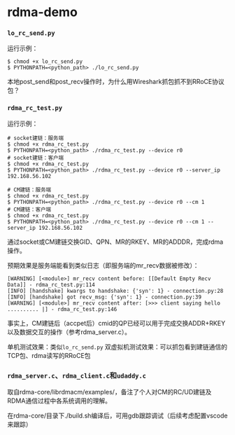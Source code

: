 # rdma-demo

### `lo_rc_send.py`

运行示例：

```shell
$ chmod +x lo_rc_send.py
$ PYTHONPATH=<python_path> ./lo_rc_send.py
```

本地post_send和post_recv操作时，为什么用Wireshark抓包抓不到RRoCE协议包？

### `rdma_rc_test.py`

运行示例：

```shell
# socket建链：服务端
$ chmod +x rdma_rc_test.py
$ PYTHONPATH=<python_path> ./rdma_rc_test.py --device r0
# socket建链：客户端
$ chmod +x rdma_rc_test.py
$ PYTHONPATH=<python_path> ./rdma_rc_test.py --device r0 --server_ip 192.168.56.102

# CM建链：服务端
$ chmod +x rdma_rc_test.py
$ PYTHONPATH=<python_path> ./rdma_rc_test.py --device r0 --cm 1
# CM建链：客户端
$ chmod +x rdma_rc_test.py
$ PYTHONPATH=<python_path> ./rdma_rc_test.py --device r0 --cm 1 --server_ip 192.168.56.102
```

通过socket或CM建链交换GID、QPN、MR的RKEY、MR的ADDDR，完成rdma操作。

预期效果是服务端能看到类似日志（即服务端的mr_recv数据被修改）：

```shell
[WARNING] [<module>] mr_recv content before: [[Default Empty Recv Data]] - rdma_rc_test.py:114
[INFO] [handshake] kwargs to handshake: {'syn': 1} - connection.py:28
[INFO] [handshake] got recv_msg: {'syn': 1} - connection.py:39
[WARNING] [<module>] mr_recv content after: [>>> client saying hello .......... |] - rdma_rc_test.py:146
```

事实上，CM建链后（accpet后）cmid的QP已经可以用于完成交换ADDR+RKEY以及数据交互的操作（参考rdma_server.c）。

单机测试效果：类似`lo_rc_send.py`
双虚拟机测试效果：可以抓包看到建链通信的TCP包、rdma读写的RRoCE包

### `rdma_server.c`、`rdma_client.c`和`udaddy.c`

取自rdma-core/librdmacm/examples/，备注了个人对CM的RC/UD建链及RDMA通信过程中各系统调用的理解。

在rdma-core/目录下./build.sh编译后，可用gdb跟踪调试（后续考虑配置vscode来跟踪）
